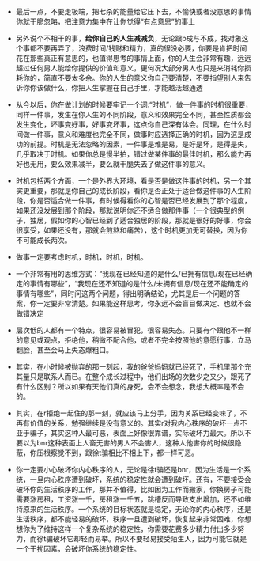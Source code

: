+ 最后一点，不要走极端，把七杀的能量给它压下去，不愉快或者没意思的事情你就干脆忽略，把注意力集中在让你觉得“有点意思”的事上
+ 另外说个不相干的事，**给你自己的人生减减负**，无论跟b成与不成，找对象这个事都不要再弄了，浪费时间/钱财和精力，真的很没必要，你要是肯把时间花在那些真正有意思的，也值得思考的事情上面，你的人生会非常有趣，远远超过任何男人能给你提供的价值和意义，更何况大部分男人也只是来消耗你损耗你的，简直不要太多余。你的人生的意义你自己要清楚，不要指望别人来告诉你你该做什么，你把人生掌握在自己手里，才能越活越通透
+ 从今以后，你在做计划的时候要牢记一个词:“时机”，做一件事的时机很重要，同样一件事，发生在你人生的不同阶段，意义和效果完全不同，甚至性质都会发生变化，坏事变好事，好事变坏事，这点你自己深有体会。同理，在什么时间做一件事，意义和难度也完全不同，做事时应选择正确的时机，因为这是成功的前提。时机是无法忽略的因素，一件事是难是易，是好是坏，是得是失，几乎取决于时机。如果你总是慢半拍，错过做某件事的最佳时机，那么能力再好也无用，要么效果减半，要么就干脆失去了做这件事的意义。
+ 时机包括两个方面，一个是外界大环境，看是否是做这件事的时机，另一个其实更重要，那就是你自己的成长阶段，看你是否正处于适合做这件事的人生阶段，你是否适合做一件事，有时候得看你的心智是否已经发展到了那个程度，如果还没发展到那个阶段，那就说明你还不适合做那件事（一个很典型的例子，独居，假如你的心智已经到了适合独居的阶段，那就是很好的好事，你会很享受，如果还没有，那就会煎熬和痛苦），这个时机更加无可替换，因为你不可能成长两次。
+ 做事一定要考虑时机，时机，时机，时机。
+ 一个非常有用的思维方式：“我现在已经知道的是什么/已拥有信息/现在已经确定的事情有哪些”，“我现在还不知道的是什么/未拥有信息/现在还不能确定的事情有哪些”，同时问这两个问题，得出明确结论，尤其是后一个问题的答案，你一定要非常清楚。如果能这样思考，你永远不会盲目做决定、也就不会做错决定

+ 层次低的人都有一个特点，很容易被冒犯，很容易失态。只要有个跟他不一样的意见或观点，拒绝他，稍微不配合他，或者不完全按照他的意愿行事，立马翻脸，甚至会马上失态爆粗口。
+ 其实，在小时候被抛弃的那一刻起，我的爸爸妈妈就已经死了，手机里那个充其量只是联系人而已。在整个成长过程中，他们出场的次数少之又少，跟死了有什么区别？所以如果有天他们真的身死，会不会想念，我想大概率是不会的。
+ 其实，在r拒绝一起住的那一刻，就应该马上分手，因为关系已经变味了，不再有价值的关系，勉强继续是没有意义的。其实r对我内心秩序的破坏一点不亚于骗子，其实这种人最可恶，表面上好像很靠谱，实际破坏力最大。所以不要以为bnr这种表面上人畜无害的男人不会害人，这种人他害你的时候很隐蔽，你压根察觉不到，跟徐t骗相比不相上下，都一样可恶。
+ 你一定要小心破坏你内心秩序的人，无论是徐t骗还是bnr，因为生活是一个系统，一旦内心秩序遭到破坏，系统的稳定性就会遭到破坏。还有，不要接受会破坏你的生活秩序的工作，那并不值得，比如因为工作而搬家，你换房子可能需要涨房租，工资涨一千，房租涨一千五，跳槽反而导致支出增加，还不如维持原来的生活秩序。一个系统的目标状态就是稳定，无论你的内心秩序，还是生活秩序，都不能轻易的破坏，秩序一旦遭到破坏，恢复起来非常困难，你想想你为了维持这样一个复杂系统的稳定性，你需要花费多少精力付出多少努力，而徐t骗破坏它却轻而易举。所以不要轻易接受陌生人，因为可能它就是一个干扰因素，会破坏你系统的稳定性。
